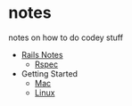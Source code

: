 # notes
notes on how to do codey stuff

- [Rails Notes](./rails/rails_notes)
    - [Rspec](./rails/rspec)
- Getting Started
  - [Mac](./getting_started/mac)
  - [Linux](./getting_started/linux)